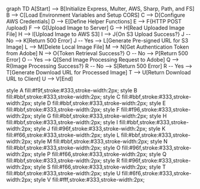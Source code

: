 graph TD
  A[Start] --> B[Initialize Express, Multer, AWS, Sharp, Path, and FS]
  B --> C[Load Environment Variables and Setup CORS]
  C --> D[Configure AWS Credentials]
  D --> E[Define Helper Functions]
  E --> F{HTTP POST /upload}
  F --> G[Upload Image to Server]
  G --> H[Read Uploaded Image File]
  H --> I[Upload Image to AWS S3]
  I --> J{On S3 Upload Success?}
  J -- No --> K[Return 500 Error]
  J -- Yes --> L[Generate Pre-signed URL for S3 Image]
  L --> M[Delete Local Image File]
  M --> N[Get Authentication Token from Adobe]
  N --> O{Token Retrieval Success?}
  O -- No --> P[Return 500 Error]
  O -- Yes --> Q[Send Image Processing Request to Adobe]
  Q --> R{Image Processing Success?}
  R -- No --> S[Return 500 Error]
  R -- Yes --> T[Generate Download URL for Processed Image]
  T --> U[Return Download URL to Client]
  U --> V[End]

  style A fill:#f9f,stroke:#333,stroke-width:2px;
  style B fill:#bbf,stroke:#333,stroke-width:2px;
  style C fill:#bbf,stroke:#333,stroke-width:2px;
  style D fill:#bbf,stroke:#333,stroke-width:2px;
  style E fill:#bbf,stroke:#333,stroke-width:2px;
  style F fill:#f96,stroke:#333,stroke-width:2px;
  style G fill:#bbf,stroke:#333,stroke-width:2px;
  style H fill:#bbf,stroke:#333,stroke-width:2px;
  style I fill:#bbf,stroke:#333,stroke-width:2px;
  style J fill:#96f,stroke:#333,stroke-width:2px;
  style K fill:#f66,stroke:#333,stroke-width:2px;
  style L fill:#bbf,stroke:#333,stroke-width:2px;
  style M fill:#bbf,stroke:#333,stroke-width:2px;
  style N fill:#bbf,stroke:#333,stroke-width:2px;
  style O fill:#96f,stroke:#333,stroke-width:2px;
  style P fill:#f66,stroke:#333,stroke-width:2px;
  style Q fill:#bbf,stroke:#333,stroke-width:2px;
  style R fill:#96f,stroke:#333,stroke-width:2px;
  style S fill:#f66,stroke:#333,stroke-width:2px;
  style T fill:#bbf,stroke:#333,stroke-width:2px;
  style U fill:#6f6,stroke:#333,stroke-width:2px;
  style V fill:#fff,stroke:#333,stroke-width:2px;
